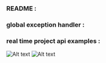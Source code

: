 ### README :

### global exception handler :

### real time project api examples :
 
![Alt text](/img/pic01.png "Optional title")
![Alt text](/img/pic02.png "Optional title")